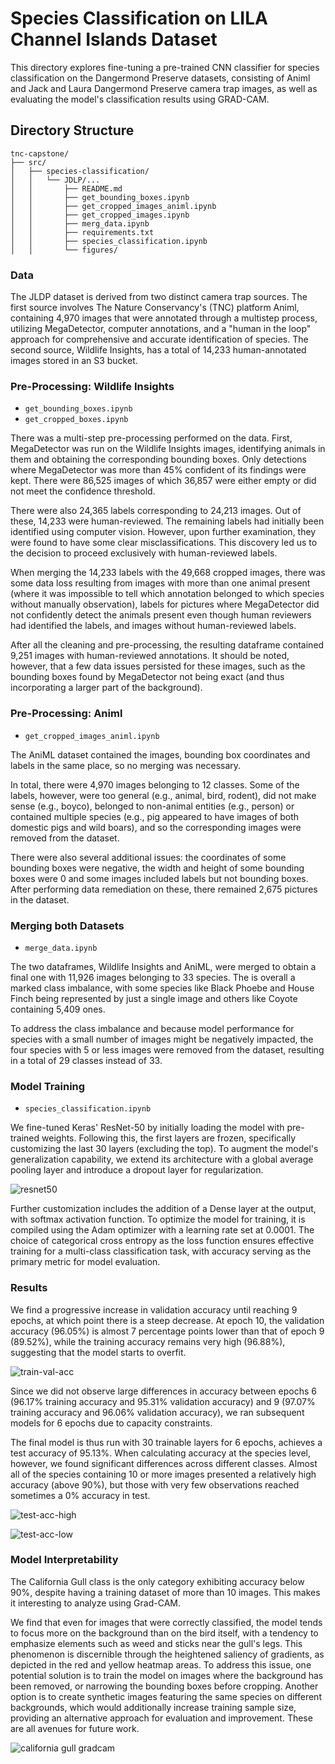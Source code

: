 # Species Classification on LILA Channel Islands Dataset
This directory explores fine-tuning a pre-trained CNN classifier for species
classification on the Dangermond Preserve datasets, consisting of Animl and Jack and Laura Dangermond Preserve camera trap images, as well as evaluating the model's classification results 
using GRAD-CAM.

## Directory Structure
```
tnc-capstone/
├── src/
│   ├── species-classification/
│   │   └── JDLP/... 
│   │       ├── README.md
│   │       ├── get_bounding_boxes.ipynb
│   │       ├── get_cropped_images_animl.ipynb
│   │       ├── get_cropped_images.ipynb
│   │       ├── merg_data.ipynb
│   │       ├── requirements.txt
│   │       ├── species_classification.ipynb
│   │       └── figures/
```

### Data
The JLDP dataset is derived from two distinct camera trap sources. The first source involves The Nature Conservancy's (TNC) platform Animl, containing 4,970 images that were annotated through a multistep process, utilizing MegaDetector, computer annotations, and a "human in the loop" approach for comprehensive and accurate identification of species. The second source, Wildlife Insights, has a total of 14,233 human-annotated images stored in an S3 bucket.


### Pre-Processing: Wildlife Insights

- `get_bounding_boxes.ipynb`
- `get_cropped_boxes.ipynb`
  
There was a multi-step pre-processing performed on the data. First, MegaDetector was run on the Wildlife Insights images, identifying animals in them and obtaining the corresponding bounding boxes. Only detections where MegaDetector was more than 45\% confident of its findings were kept. There were 86,525 images of which 36,857 were either empty or did not meet the confidence threshold.

There were also 24,365 labels corresponding to 24,213 images. Out of these, 14,233 were human-reviewed. The remaining labels had initially been identified using computer vision. However, upon further examination, they were found to have some clear misclassifications. This discovery led us to the decision to proceed exclusively with human-reviewed labels.

When merging the 14,233 labels with the 49,668 cropped images, there was some data loss resulting from images with more than one animal present (where it was impossible to tell which annotation belonged to which species without manually observation), labels for pictures where MegaDetector did not confidently detect the animals present even though human reviewers had identified the labels, and images without human-reviewed labels.

After all the cleaning and pre-processing, the resulting dataframe contained 9,251 images with human-reviewed annotations. It should be noted, however, that a few data issues persisted for these images, such as the bounding boxes found by MegaDetector not being exact (and thus incorporating a larger part of the background).

### Pre-Processing: Animl

- `get_cropped_images_animl.ipynb`

The AniML dataset contained the images, bounding box coordinates and labels in the same place, so no merging was necessary.

In total, there were 4,970 images belonging to 12 classes. Some of the labels, however, were too general (e.g., animal, bird, rodent), did not make sense (e.g., boyco), belonged to non-animal entities (e.g., person) or contained multiple species (e.g., pig appeared to have images of both domestic pigs and wild boars), and so the corresponding images were removed from the dataset.

There were also several additional issues: the coordinates of some bounding boxes were negative, the width and height of some bounding boxes were 0 and some images included labels but not bounding boxes. After performing data remediation on these, there remained 2,675 pictures in the  dataset.


### Merging both Datasets

- `merge_data.ipynb`

The two dataframes, Wildlife Insights and AniML, were merged to obtain a final one with 11,926 images belonging to 33 species.  The is overall a marked class imbalance, with some species like Black Phoebe and House Finch being represented by just a single image and others like Coyote containing 5,409 ones.

To address the class imbalance and because model performance for species with a small number of images might be negatively impacted, the four species with 5 or less images were removed from the dataset, resulting in a total of 29 classes instead of 33.

### Model Training

- `species_classification.ipynb`

We fine-tuned Keras' ResNet-50 by initially loading the model with pre-trained weights. Following this, the first layers are frozen, specifically customizing the last 30 layers (excluding the top). To augment the model's generalization capability, we extend its architecture with a global average pooling layer and introduce a dropout layer for regularization.

![resnet50](figures/ResNet50_arch.png)

Further customization includes the addition of a Dense layer at the output, with softmax activation function. To optimize the model for training, it is compiled using the Adam optimizer with a learning rate set at 0.0001. The choice of categorical cross entropy as the loss function ensures effective training for a multi-class classification task, with accuracy serving as the primary metric for model evaluation.

### Results
We find a progressive increase in validation accuracy until reaching 9 epochs, at which point there is a steep decrease. At epoch 10, the validation accuracy (96.05%) is almost 7 percentage points lower than that of epoch 9 (89.52%), while the training accuracy remains very high (96.88%), suggesting that the model starts to overfit.

![train-val-acc](figures/train_val_acc.png)

Since we did not observe large differences in  accuracy between epochs 6 (96.17% training accuracy and 95.31% validation accuracy) and 9 (97.07% training accuracy and 96.06% validation accuracy), we ran subsequent models for 6 epochs due to capacity constraints.

The final model is thus run with 30 trainable layers for 6 epochs, achieves a test accuracy of 95.13%. When calculating accuracy at the species level, however, we found significant differences across different classes. Almost all of the species containing 10 or more images presented a relatively high accuracy (above 90%), but those with very few observations reached sometimes a 0% accuracy in test.

![test-acc-high](figures/high_acc.png)

![test-acc-low](figures/low_acc.png)

### Model Interpretability

The California Gull class is the only category exhibiting accuracy below 90%, despite having a training dataset of more than 10 images. This makes it interesting to analyze using Grad-CAM.

We find that even for images that were correctly classified, the model tends to focus more on the background than on the bird itself, with a tendency to emphasize elements such as weed and sticks near the gull's legs. This phenomenon is discernible through the heightened saliency of gradients, as depicted in the red and yellow heatmap areas. To address this issue, one potential solution is to train the model on images where the background has been removed, or narrowing the bounding boxes before cropping. Another option is to create synthetic images featuring the same species on different backgrounds, which would additionally increase training sample size, providing an alternative approach for evaluation and improvement. These are all avenues for future work.

![california gull gradcam](figures/caligull_gradcam.png)